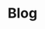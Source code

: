 ---
title: Blog
description: Blogs deserve to read
image:

# Badge style
style:
    background: "#edd400"
    color: "#fff"
---